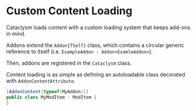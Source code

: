﻿# Custom Content Loading
Cataclysm loads content with a custom loading system that keeps add-ons in mind.

Addons extend the `Addon{TSelf}` class, which contains a circular generic reference to itself (i.e. `ExampleAddon : Addon<ExamleAddon>`). 

Then, addons are registered in the `Cataclysm` class.

Content loading is as simple as defining an autoloadable class decorated with `AddonContentAttribute`.

```cs
[AddonContent(typeof(MyAddon))]
public class MyModItem : ModItem {
}
```